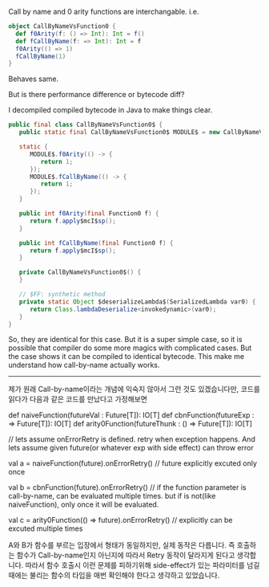 Call by name and 0 arity functions are interchangable. i.e.

```scala
object CallByNameVsFunction0 {
  def f0Arity(f: () => Int): Int = f()
  def fCallByName(f: => Int): Int = f
  f0Arity(() => 1)
  fCallByName(1)
}
```

Behaves same.

But is there performance difference or bytecode diff?

I decompiled compiled bytecode in Java to make things clear.

```java
public final class CallByNameVsFunction0$ {
   public static final CallByNameVsFunction0$ MODULE$ = new CallByNameVsFunction0$();

   static {
      MODULE$.f0Arity(() -> {
         return 1;
      });
      MODULE$.fCallByName(() -> {
         return 1;
      });
   }

   public int f0Arity(final Function0 f) {
      return f.apply$mcI$sp();
   }

   public int fCallByName(final Function0 f) {
      return f.apply$mcI$sp();
   }

   private CallByNameVsFunction0$() {
   }

   // $FF: synthetic method
   private static Object $deserializeLambda$(SerializedLambda var0) {
      return Class.lambdaDeserialize<invokedynamic>(var0);
   }
}
```

So, they are identical for this case.
But it is a super simple case, so it is possible that compiler do some more magics with complicated cases. But the case shows it can be compiled to identical bytecode.
This make me understand how call-by-name actually works.


---

제가 원래 Call-by-name이라는 개념에 익숙지 않아서 그런 것도 있겠습니다만, 코드를 읽다가 다음과 같은 코드를 만났다고 가정해보면

def naiveFunction(futureVal : Future[T]): IO[T]
def cbnFunction(futureExp : => Future[T]): IO[T]
def arity0Function(futureThunk : () => Future[T]): IO[T]

// lets assume onErrorRetry is defined. retry when exception happens. And lets assume given future(or whatever exp with side effect) can throw error

val a = naiveFunction(future).onErrorRetry() // future explicitly excuted only once

val b = cbnFunction(future).onErrorRetry() // if the function parameter is call-by-name, can be evaluated multiple times. but if is not(like naiveFunction), only once it will be evaluated.

val c = arity0Function(() => future).onErrorRetry() // explicitly can be excuted multiple times

A와 B가 함수를 부르는 입장에서 형태가 동일하지만, 실제 동작은 다릅니다. 즉 호출하는 함수가 Call-by-name인지 아닌지에 따라서 Retry 동작이 달라지게 된다고 생각합니다. 따라서 함수 호출시 이런 문제를 피하기위해 side-effect가 있는 파라미터를 넘길때에는 불리는 함수의 타입을 매번 확인해야 한다고 생각하고 있었습니다.
